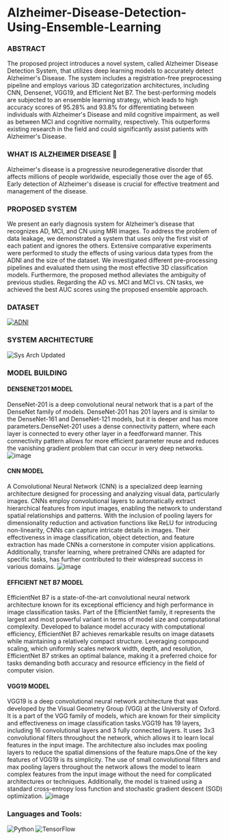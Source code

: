 # Alzheimer-Disease-Detection-Using-Ensemble-Learning

### ABSTRACT
The proposed project introduces a novel system, called Alzheimer Disease Detection System, that utilizes deep learning models to accurately detect Alzheimer's Disease. The system includes a registration-free preprocessing pipeline and employs various 3D categorization architectures, including CNN, Densenet, VGG19, and Efficient Net B7. The best-performing models are subjected to an ensemble learning strategy, which leads to high accuracy scores of 95.28% and 93.8% for differentiating between individuals with Alzheimer's Disease and mild cognitive impairment, as well as between MCI and cognitive normality, respectively. This outperforms existing research in the field and could significantly assist patients with Alzheimer's Disease.

### WHAT IS ALZHEIMER DISEASE 🤔 
Alzheimer's disease is a progressive neurodegenerative disorder that affects millions of people worldwide, especially those over the age of 65. Early detection of Alzheimer's disease is crucial for effective treatment and management of the disease.

### PROPOSED SYSTEM
We present an early diagnosis system for Alzheimer’s disease that recognizes AD, MCI, and CN using MRI images. To address the problem 
of data leakage, we demonstrated a system that uses only the first visit of each patient and ignores the others. Extensive comparative experiments were performed to study the effects of using various data types from the ADNI and the size of the dataset. We investigated different pre-processing pipelines and evaluated them using the most effective 3D classification models. Furthermore, the proposed method alleviates the ambiguity of previous studies. Regarding the AD vs. MCI and MCI vs. CN tasks, we achieved the best AUC scores using the proposed ensemble approach.

### DATASET 
[![ADNI](https://img.shields.io/badge/ADNI-Official-brightgreen)](https://adni.loni.usc.edu/data-samples/access-data/)

### SYSTEM ARCHITECTURE
![Sys Arch Updated](https://github.com/Kaushal03/Alzheimer-Disease-Detection-Using-Ensemble-Learning/assets/67416597/8b3e514e-37ae-4030-8b75-5b9c1a4e284a)

### MODEL BUILDING
####  DENSENET201 MODEL
DenseNet-201 is a deep convolutional neural network that is a part of the DenseNet family of models. DenseNet-201 has 201 layers and is similar to the DenseNet-161 and DenseNet-121 models, but it is deeper and has more parameters.DenseNet-201 uses a dense connectivity pattern, where each layer is connected to every other layer in a feedforward manner. This connectivity pattern allows 
for more efficient parameter reuse and reduces the vanishing gradient problem that can occur in very deep networks.
![image](https://github.com/Kaushal03/Alzheimer-Disease-Detection-Using-Ensemble-Learning/assets/67416597/2f53eebf-e927-49bb-be83-425270afc24e)

####  CNN MODEL
A Convolutional Neural Network (CNN) is a specialized deep learning architecture designed for processing and analyzing visual data, particularly images. CNNs employ convolutional layers to automatically extract hierarchical features from input images, enabling the network to understand spatial relationships and patterns. With the inclusion of pooling layers for dimensionality reduction and activation functions like ReLU for introducing non-linearity, CNNs can capture intricate details in images. Their effectiveness in image classification, object detection, and feature extraction has made CNNs a cornerstone in computer vision applications. Additionally, transfer learning, where pretrained CNNs are adapted for specific tasks, has further contributed to their widespread success in various domains.
![image](https://github.com/Kaushal03/Alzheimer-Disease-Detection-Using-Ensemble-Learning/assets/67416597/7d5c2b64-5622-4532-afdc-7242bb1f9411)

####  EFFICIENT NET B7 MODEL
EfficientNet B7 is a state-of-the-art convolutional neural network architecture known for its exceptional efficiency and high performance in image classification tasks. Part of the EfficientNet family, it represents the largest and most powerful variant in terms of model size and computational complexity. Developed to balance model accuracy with computational efficiency, EfficientNet B7 achieves remarkable results on image datasets while maintaining a relatively compact structure. Leveraging compound scaling, which uniformly scales network width, depth, and resolution, EfficientNet B7 strikes an optimal balance, making it a preferred choice for tasks demanding both accuracy and resource efficiency in the field of computer vision.

####  VGG19 MODEL
VGG19 is a deep convolutional neural network architecture that was developed by the Visual Geometry Group (VGG) at the University of Oxford. It is a part of the VGG family of models, which are known for their simplicity and effectiveness on image classification tasks.VGG19 has 19 layers, including 16 convolutional layers and 3 fully connected layers. It uses 3x3 convolutional filters throughout the network, which allows it to learn local features in the input image. The architecture also includes max pooling layers to reduce the spatial dimensions of the feature maps.One of the key features of VGG19 is its simplicity. The use of small convolutional filters and max pooling layers throughout the network allows the model to learn complex features from the input image without the need for complicated architectures or techniques. Additionally, the model is trained using a standard cross-entropy loss function and stochastic gradient descent (SGD) optimization.
![image](https://github.com/Kaushal03/Alzheimer-Disease-Detection-Using-Ensemble-Learning/assets/67416597/26c3685b-9a46-4032-8f02-b2d3bd7e53c2)


### Languages and Tools:
![Python](https://img.shields.io/badge/-Python-3776AB?logo=python&logoColor=white)
![TensorFlow](https://img.shields.io/badge/-TensorFlow-FF6F00?logo=tensorflow&logoColor=white)
